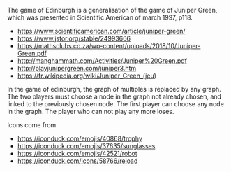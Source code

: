 The game of Edinburgh is a generalisation of the game of Juniper Green, which was presented in Scientific American of march 1997, p118.

 - https://www.scientificamerican.com/article/juniper-green/
 - https://www.jstor.org/stable/24993666
 - https://mathsclubs.co.za/wp-content/uploads/2018/10/Juniper-Green.pdf
 - http://manghammath.com/Activities/Juniper%20Green.pdf
 - http://playjunipergreen.com/juniper3.htm
 - https://fr.wikipedia.org/wiki/Juniper_Green_(jeu)

In the game of edinburgh, the graph of multiples is replaced by any graph.
The two players must choose a node in the graph not already chosen, and linked to the previously chosen node.
The first player can choose any node in the graph. The player who can not play any more loses.


Icons come from
 - https://iconduck.com/emojis/40868/trophy
 - https://iconduck.com/emojis/37635/sunglasses
 - https://iconduck.com/emojis/42521/robot
 - https://iconduck.com/icons/58766/reload

